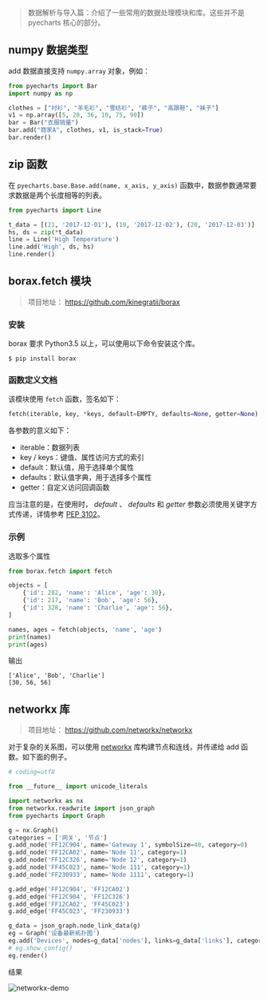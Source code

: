 > 数据解析与导入篇：介绍了一些常用的数据处理模块和库。这些并不是 pyecharts 核心的部分。

## numpy 数据类型

add 数据直接支持 `numpy.array` 对象，例如：

```python
from pyecharts import Bar
import numpy as np

clothes = ["衬衫", "羊毛衫", "雪纺衫", "裤子", "高跟鞋", "袜子"]
v1 = np.array([5, 20, 36, 10, 75, 90])
bar = Bar("衣服销量")
bar.add("商家A", clothes, v1, is_stack=True)
bar.render()
```

## zip 函数

在 `pyecharts.base.Base.add(name, x_axis, y_axis)` 函数中，数据参数通常要求数据是两个长度相等的列表。

```python
from pyecharts import Line

t_data = [(21, '2017-12-01'), (19, '2017-12-02'), (20, '2017-12-03')]
hs, ds = zip(*t_data)
line = Line('High Temperature')
line.add('High', ds, hs)
line.render()
```

## borax.fetch 模块

> 项目地址： https://github.com/kinegratii/borax

### 安装

borax 要求 Python3.5 以上，可以使用以下命令安装这个库。

```shell
$ pip install borax
```

### 函数定义文档

该模块使用 `fetch` 函数，签名如下：

```python
fetch(iterable, key, *keys, default=EMPTY, defaults=None, getter=None)
```

各参数的意义如下：

- iterable：数据列表
- key / keys：键值、属性访问方式的索引
- default：默认值，用于选择单个属性
- defaults：默认值字典，用于选择多个属性
- getter：自定义访问回调函数

应当注意的是，在使用时， *default* 、 *defaults* 和 *getter* 参数必须使用关键字方式传递，详情参考 [PEP 3102](https://www.python.org/dev/peps/pep-3102/)。

### 示例

选取多个属性

```python
from borax.fetch import fetch

objects = [
    {'id': 282, 'name': 'Alice', 'age': 30},
    {'id': 217, 'name': 'Bob', 'age': 56},
    {'id': 328, 'name': 'Charlie', 'age': 56},
]

names, ages = fetch(objects, 'name', 'age')
print(names)
print(ages)
```

输出

```
['Alice', 'Bob', 'Charlie']
[30, 56, 56]
```

## networkx 库

> 项目地址： https://github.com/networkx/networkx

对于复杂的关系图，可以使用 [networkx](https://github.com/networkx/networkx) 库构建节点和连线，并传递给 add 函数。如下面的例子。

```python
# coding=utf8

from __future__ import unicode_literals

import networkx as nx
from networkx.readwrite import json_graph
from pyecharts import Graph

g = nx.Graph()
categories = ['网关', '节点']
g.add_node('FF12C904', name='Gateway 1', symbolSize=40, category=0)
g.add_node('FF12CA02', name='Node 11', category=1)
g.add_node('FF12C326', name='Node 12', category=1)
g.add_node('FF45C023', name='Node 111', category=1)
g.add_node('FF230933', name='Node 1111', category=1)

g.add_edge('FF12C904', 'FF12CA02')
g.add_edge('FF12C904', 'FF12C326')
g.add_edge('FF12CA02', 'FF45C023')
g.add_edge('FF45C023', 'FF230933')

g_data = json_graph.node_link_data(g)
eg = Graph('设备最新拓扑图')
eg.add('Devices', nodes=g_data['nodes'], links=g_data['links'], categories=categories)
# eg.show_config()
eg.render()
```

结果

![networkx-demo](http://django-echarts.readthedocs.io/zh_CN/latest/_images/networkx-graph-demo.png)